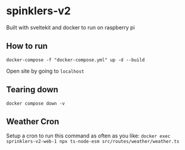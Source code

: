 # spinklers-v2

Built with sveltekit and docker to run on raspberry pi


## How to run
`docker-compose -f "docker-compose.yml" up -d --build`

Open site by going to `localhost`


## Tearing down
`docker compose down -v`


## Weather Cron

Setup a cron to run this command as often as you like: `docker exec sprinklers-v2-web-1 npx ts-node-esm src/routes/weather/weather.ts` 